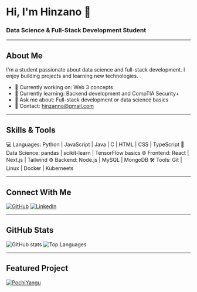 # Hi, I'm Hinzano 👋

### Data Science & Full-Stack Development Student

---

## About Me

I'm a student passionate about data science and full-stack development. I enjoy building projects and learning new technologies.

- 🔭 Currently working on: Web 3 concepts
- 🌱 Currently learning: Backend development and CompTIA Security+
- 💬 Ask me about: Full-stack development or data science basics
- 📩 Contact: hinzanno@gmail.com

---

## Skills & Tools
💻 Languages: Python | JavaScript | Java | C | HTML | CSS | TypeScript
🧠 Data Science: pandas | scikit-learn | TensorFlow basics
🌐 Frontend: React | Next.js | Tailwind
⚙️ Backend: Node.js | MySQL | MongoDB
🛠️ Tools: Git | Linux | Docker | Kuberneets

---

## Connect With Me

[![GitHub](https://img.shields.io/badge/GitHub-Khin--90-black?logo=github)](https://github.com/Khin-90)
[![LinkedIn](https://img.shields.io/badge/LinkedIn-Hinzano-blue?logo=linkedin)](https://www.linkedin.com/in/kinga-hinzano-khin2004)

---

## GitHub Stats

![GitHub stats](https://github-readme-stats.vercel.app/api?username=Khin-90&show_icons=true)
![Top Languages](https://github-readme-stats.vercel.app/api/top-langs/?username=Khin-90&layout=compact)

---

## Featured Project

[![PochiYangu](https://github-readme-stats.vercel.app/api/pin/?username=Khin-90&repo=Pochi)](https://github.com/Khin-90/Pochi)
